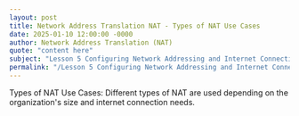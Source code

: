 ```yaml
---
layout: post
title: Network Address Translation NAT - Types of NAT Use Cases
date: 2025-01-10 12:00:00 -0000
author: Network Address Translation (NAT)
quote: "content here"
subject: "Lesson 5 Configuring Network Addressing and Internet Connections"
permalink: "/Lesson 5 Configuring Network Addressing and Internet Connections/Network Address Translation (NAT)/Network Address Translation NAT - Types of NAT Use Cases"
---
```


Types of NAT Use Cases: Different types of NAT are used depending on the organization's size and internet connection needs.
